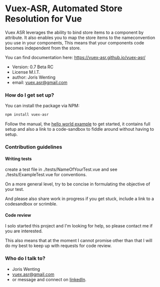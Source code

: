 # Vuex-ASR, Automated Store Resolution for Vue

Vuex ASR leverages the ability to bind store items to a component by attribute. It also enables you to map the store items to the nameconvention you use in your components, This means that your components code becomes independent from the store.

You can find documentation here:
https://vuex-asr.github.io/vuex-asr/

* Version: 0.7 Beta RC
* License M.I.T.
* author: Joris Wenting
* email: vuex.asr@gmail.com

### How do I get set up? ###

You can install the package via NPM:

```bash
npm install vuex-asr
```

Follow the manual, the [hello world example](https://vuex-asr.github.io/vuex-asr/learn-by-example/hello-world-example.html) to get started, it contains full setup and also a link to a code-sandbox to fiddle around without having to setup.

### Contribution guidelines ###

#### Writing tests
create a test file in
./tests/NameOfYourTest.vue
and see
./tests/ExampleTest.vue
for conventions.

On a more general level, try to be concise in formulating the objective of your test.

And please also share work in progress if you get stuck, include a link to a codesandbox or scrimble.

#### Code review

I solo started this project and I'm looking for help, so please contact me if you are interested. <link to linkedin>

This also means that at the moment I cannot promise other than that I will do my best to keep up with requests for code review. 

### Who do I talk to? ###

* Joris Wenting
* vuex.asr@gmail.com
* or message and connect on [linkedIn](https://www.linkedin.com/in/joriswenting/).
